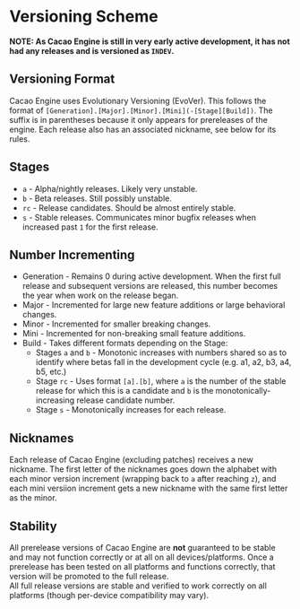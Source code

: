# Versioning Scheme

**NOTE: As Cacao Engine is still in very early active development, it has not had any releases and is versioned as `INDEV`.**  

## Versioning Format
Cacao Engine uses Evolutionary Versioning (EvoVer). This follows the format of `[Generation].[Major].[Minor].[Mini](-[Stage][Build])`. The suffix is in parentheses because it only appears for prereleases of the engine. Each release also has an associated nickname, see below for its rules. 

## Stages
* `a` - Alpha/nightly releases. Likely very unstable.
* `b` - Beta releases. Still possibly unstable.
* `rc` - Release candidates. Should be almost entirely stable.
* `s` - Stable releases. Communicates minor bugfix releases when increased past `1` for the first release.

## Number Incrementing
* Generation - Remains 0 during active development. When the first full release and subsequent versions are released, this number becomes the year when work on the release began.
* Major - Incremented for large new feature additions or large behavioral changes.
* Minor - Incremented for smaller breaking changes.
* Mini - Incremented for non-breaking small feature additions.
* Build - Takes different formats depending on the Stage:
	* Stages `a` and `b` - Monotonic increases with numbers shared so as to identify where betas fall in the development cycle (e.g. a1, a2, b3, a4, b5, etc.)
	* Stage `rc` - Uses format `[a].[b]`, where `a` is the number of the stable release for which this is a candidate and `b` is the monotonically-increasing release candidate number.
	* Stage `s` - Monotonically increases for each release.

## Nicknames
Each release of Cacao Engine (excluding patches) receives a new nickname. The first letter of the nicknames goes down the alphabet with each minor version increment (wrapping back to `a` after reaching `z`), and each mini versiion increment gets a new nickname with the same first letter as the minor.

## Stability
All prerelease versions of Cacao Engine are **not** guaranteed to be stable and may not function correctly or at all on all devices/platforms. Once a prerelease has been tested on all platforms and functions correctly, that version will be promoted to the full release.  
All full release versions are stable and verified to work correctly on all platforms (though per-device compatibility may vary).